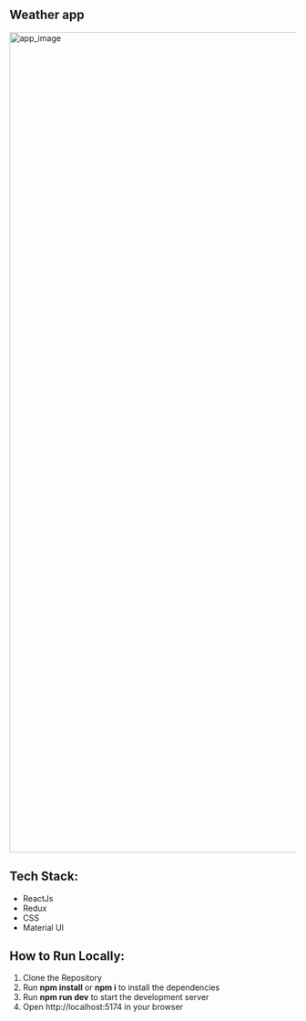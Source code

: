 ## Weather app
<img width="1440" alt="app_image" src="https://github.com/ashitagaur/weather-app/assets/150182008/2639821d-fc96-4daf-a3f6-9052aca01cec">

## Tech Stack:
- ReactJs
- Redux
- CSS
- Material UI

## How to Run Locally:
1. Clone the Repository
2. Run **npm install** or **npm i** to install the dependencies
3. Run **npm run dev** to start the development server
4. Open http://localhost:5174 in your browser



